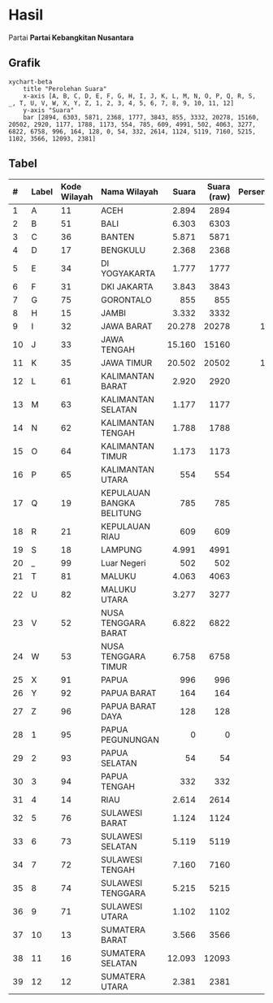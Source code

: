 # Hasil

Partai **Partai Kebangkitan Nusantara**

## Grafik

```mermaid
xychart-beta
    title "Perolehan Suara"
    x-axis [A, B, C, D, E, F, G, H, I, J, K, L, M, N, O, P, Q, R, S, _, T, U, V, W, X, Y, Z, 1, 2, 3, 4, 5, 6, 7, 8, 9, 10, 11, 12]
    y-axis "Suara"
    bar [2894, 6303, 5871, 2368, 1777, 3843, 855, 3332, 20278, 15160, 20502, 2920, 1177, 1788, 1173, 554, 785, 609, 4991, 502, 4063, 3277, 6822, 6758, 996, 164, 128, 0, 54, 332, 2614, 1124, 5119, 7160, 5215, 1102, 3566, 12093, 2381]
```

## Tabel

| #  | Label | Kode Wilayah | Nama Wilayah              | Suara  | Suara (raw) | Persentase |
|:-- |:----- |:------------ |:------------------------- | ------:| -----------:| ----------:|
| 1  | A     | 11           | ACEH                      | 2.894  | 2894        | 1,80       |
| 2  | B     | 51           | BALI                      | 6.303  | 6303        | 3,92       |
| 3  | C     | 36           | BANTEN                    | 5.871  | 5871        | 3,65       |
| 4  | D     | 17           | BENGKULU                  | 2.368  | 2368        | 1,47       |
| 5  | E     | 34           | DI YOGYAKARTA             | 1.777  | 1777        | 1,11       |
| 6  | F     | 31           | DKI JAKARTA               | 3.843  | 3843        | 2,39       |
| 7  | G     | 75           | GORONTALO                 | 855    | 855         | 0,53       |
| 8  | H     | 15           | JAMBI                     | 3.332  | 3332        | 2,07       |
| 9  | I     | 32           | JAWA BARAT                | 20.278 | 20278       | 12,62      |
| 10 | J     | 33           | JAWA TENGAH               | 15.160 | 15160       | 9,44       |
| 11 | K     | 35           | JAWA TIMUR                | 20.502 | 20502       | 12,76      |
| 12 | L     | 61           | KALIMANTAN BARAT          | 2.920  | 2920        | 1,82       |
| 13 | M     | 63           | KALIMANTAN SELATAN        | 1.177  | 1177        | 0,73       |
| 14 | N     | 62           | KALIMANTAN TENGAH         | 1.788  | 1788        | 1,11       |
| 15 | O     | 64           | KALIMANTAN TIMUR          | 1.173  | 1173        | 0,73       |
| 16 | P     | 65           | KALIMANTAN UTARA          | 554    | 554         | 0,34       |
| 17 | Q     | 19           | KEPULAUAN BANGKA BELITUNG | 785    | 785         | 0,49       |
| 18 | R     | 21           | KEPULAUAN RIAU            | 609    | 609         | 0,38       |
| 19 | S     | 18           | LAMPUNG                   | 4.991  | 4991        | 3,11       |
| 20 | _     | 99           | Luar Negeri               | 502    | 502         | 0,31       |
| 21 | T     | 81           | MALUKU                    | 4.063  | 4063        | 2,53       |
| 22 | U     | 82           | MALUKU UTARA              | 3.277  | 3277        | 2,04       |
| 23 | V     | 52           | NUSA TENGGARA BARAT       | 6.822  | 6822        | 4,25       |
| 24 | W     | 53           | NUSA TENGGARA TIMUR       | 6.758  | 6758        | 4,21       |
| 25 | X     | 91           | PAPUA                     | 996    | 996         | 0,62       |
| 26 | Y     | 92           | PAPUA BARAT               | 164    | 164         | 0,10       |
| 27 | Z     | 96           | PAPUA BARAT DAYA          | 128    | 128         | 0,08       |
| 28 | 1     | 95           | PAPUA PEGUNUNGAN          | 0      | 0           | 0,00       |
| 29 | 2     | 93           | PAPUA SELATAN             | 54     | 54          | 0,03       |
| 30 | 3     | 94           | PAPUA TENGAH              | 332    | 332         | 0,21       |
| 31 | 4     | 14           | RIAU                      | 2.614  | 2614        | 1,63       |
| 32 | 5     | 76           | SULAWESI BARAT            | 1.124  | 1124        | 0,70       |
| 33 | 6     | 73           | SULAWESI SELATAN          | 5.119  | 5119        | 3,19       |
| 34 | 7     | 72           | SULAWESI TENGAH           | 7.160  | 7160        | 4,46       |
| 35 | 8     | 74           | SULAWESI TENGGARA         | 5.215  | 5215        | 3,25       |
| 36 | 9     | 71           | SULAWESI UTARA            | 1.102  | 1102        | 0,69       |
| 37 | 10    | 13           | SUMATERA BARAT            | 3.566  | 3566        | 2,22       |
| 38 | 11    | 16           | SUMATERA SELATAN          | 12.093 | 12093       | 7,53       |
| 39 | 12    | 12           | SUMATERA UTARA            | 2.381  | 2381        | 1,48       |




